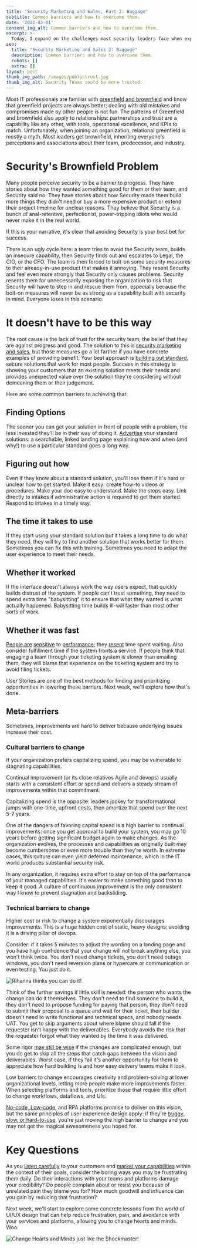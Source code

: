 ```yaml
---
title: "Security Marketing and Sales, Part 2: Baggage"
subtitle: Common barriers and how to overcome them.
date: '2022-03-01'
content_img_alt: Common barriers and how to overcome them.
excerpt: >-
  Today, I expand on the challenges most security leaders face when explaining the value of security: usually people already don't like you. We discuss what you can do about it, focusing on how you can make your services and platforms support your message of helpfulness.
seo:
  title: "Security Marketing and Sales 2: Baggage"
  description: Common barriers and how to overcome them.
  robots: []
  extra: []
layout: post
thumb_img_path: /images/publictrust.jpg
thumb_img_alt: Security Teams could be more trusted.
---
```

Most IT professionals are familiar with [greenfield and brownfield](https://en.wikipedia.org/wiki/Greenfield_project) and know that greenfield projects are always better; dealing with old mistakes and compromises made by other people is not fun. The patterns of Greenfield and brownfield also apply to relationships: partnerships and trust are a capability like any other, with tools, operational excellence, and KPIs to match. Unfortunately, when joining an organization, relational greenfield is mostly a myth. Most leaders get brownfield, inheriting everyone&#39;s perceptions and associations about their team, predecessor, and industry. 

# Security&#39;s Brownfield Problem

Many people perceive security to be a barrier to progress. They have stories about how they wanted something good for them or their team, and Security said no. They have stories about how Security made them build more things they didn&#39;t need or buy a more expensive product or extend their project timeline for unclear reasons. They believe that Security is a bunch of anal-retentive, perfectionist, power-tripping idiots who would never make it in the real world.

If this is your narrative, it&#39;s clear that avoiding Security is your best bet for success.

There is an ugly cycle here: a team tries to avoid the Security team, builds an insecure capability, then Security finds out and escalates to Legal, the CIO, or the CFO. The team is then forced to bolt-on some security measures to their already-in-use product that makes it annoying. They resent Security and feel even more strongly that Security only causes problems. Security resents them for unnecessarily exposing the organization to risk that Security will have to step in and rescue them from, especially because the bolt-on measures will never be as strong as a capability built with security in mind. Everyone loses in this scenario.

# It doesn&#39;t have to be this way

The root cause is the lack of trust for the security team, the belief that they are against progress and good. The solution to this is [security marketing and sales](https://saltyonsecurity.net/posts/securitymarketing/), but those measures go a lot farther if you have concrete examples of providing benefit. Your best approach is [building out standard](https://saltyonsecurity.net/posts/notjob0/#the-winning-strategy), secure solutions that work for most people. Success in this strategy is showing your customers that an existing solution meets their needs and provides unexpected value over the solution they&#39;re considering without demeaning them or their judgement.

Here are some common barriers to achieving that:

## Finding Options

The sooner you can get your solution in front of people with a problem, the less invested they&#39;ll be in their way of doing it. [Advertise](https://saltyonsecurity.net/posts/securitymarketing/) your standard solutions: a searchable, linked landing page explaining how and when (and why!) to use a particular standard goes a long way.

## Figuring out how

Even if they know about a standard solution, you&#39;ll lose them if it&#39;s hard or unclear how to get started. Make it easy: create how-to videos or procedures. Make your doc easy to understand. Make the steps easy. Link directly to intakes if administrative action is required to get them started. Respond to intakes in a timely way.

## The time it takes to use

If they start using your standard solution but it takes a long time to do what they need, they will try to find another solution that works better for them. Sometimes you can fix this with training. Sometimes you need to adapt the user experience to meet their needs.

## Whether it worked

If the interface doesn&#39;t always work the way users expect, that quickly builds distrust of the system. If people can&#39;t trust something, they need to spend extra time &quot;babysitting&quot; it to ensure that what they wanted is what actually happened. Babysitting time builds ill-will faster than most other sorts of work.

## Whether it was fast

[People are](https://www.nngroup.com/articles/response-times-3-important-limits/) [sensitive](https://designingforperformance.com/performance-is-ux/) to [performance](https://services.google.com/fh/files/blogs/google_delayexp.pdf); they [resent](https://www.researchgate.net/publication/228975627_Frustration_A_common_user_experience) time spent waiting. Also consider fulfillment time if the system fronts a service. If people think that engaging a team through your ticketing system is slower than emailing them, they will blame that experience on the ticketing system and try to avoid filing tickets.

User Stories are one of the best methods for finding and prioritizing opportunities in lowering these barriers. Next week, we&#39;ll explore how that&#39;s done.

## Meta-barriers

Sometimes, improvements are hard to deliver because underlying issues increase their cost.

### Cultural barriers to change

If your organization prefers capitalizing spend, you may be vulnerable to stagnating capabilities.

Continual improvement (or its close relatives Agile and devops) usually starts with a consistent effort or spend and delivers a steady stream of improvements within that commitment.

Capitalizing spend is the opposite: leaders jockey for transformational jumps with one-time, upfront costs, then amortize that spend over the next 5-7 years.

One of the dangers of favoring capital spend is a high barrier to continual improvements: once you get approval to build your system, you may go 10 years before getting significant budget again to make changes. As the organization evolves, the processes and capabilities as originally built may become cumbersome or even more trouble than they&#39;re worth. In extreme cases, this culture can even yield deferred maintenance, which in the IT world produces substantial security risk.

In any organization, it requires extra effort to stay on top of the performance of your managed capabilities. It&#39;s easier to make something good than to keep it good. A culture of continuous improvement is the only consistent way I know to prevent stagnation and backsliding.

### Technical barriers to change

Higher cost or risk to change a system exponentially discourages improvements. This is a huge hidden cost of static, heavy designs; avoiding it is a driving pillar of devops.

Consider: if it takes 5 minutes to adjust the wording on a landing page and you have high confidence that your change will not break anything else, you won&#39;t think twice. You don&#39;t need change tickets, you don&#39;t need outage windows, you don&#39;t need reversion plans or hypercare or communication or even testing. You just do it.

![Rihanna thinks you can do it!](/images/workworkworkjustdoit.jpg)

Think of the further savings if little skill is needed: the person who wants the change can do it themselves. They don&#39;t need to find someone to build it, they don&#39;t need to propose funding for paying that person, they don&#39;t need to submit their proposal to a queue and wait for their ticket, their builder doesn&#39;t need to write functional and technical specs, and nobody needs UAT. You get to skip arguments about where blame should fall if the requester isn&#39;t happy with the deliverables. Everybody avoids the risk that the requester forgot what they wanted by the time it was delivered.

Some rigor [may still be wise](https://www.joelonsoftware.com/2000/10/02/painless-functional-specifications-part-1-why-bother/) if the changes are complicated enough, but you do get to skip all the steps that catch gaps between the vision and deliverables. Worst case, if they fail it&#39;s another opportunity for them to appreciate how hard building is and how easy delivery teams make it look.

Low barriers to change encourages creativity and problem-solving at lower organizational levels, letting more people make more improvements faster. When selecting platforms and tools, prioritize those that require little effort to change workflows, dataflows, and UIs.

[No-code, Low-code](https://www.forbes.com/sites/forbesbusinesscouncil/2021/07/30/a-guide-to-low-codeno-code-development-platforms-in-2021/?sh=13a784b71093), and RPA platforms promise to deliver on this vision, but the same principles of user experience design apply: if they&#39;re [buggy, slow, or hard-to-use](https://powerusers.microsoft.com/t5/General-Power-Automate/bd-p/MPAForum), you&#39;re just moving the high barrier to change and you may not get the magical awesomeness you hoped for.

# Key Questions

As you [listen carefully](https://saltyonsecurity.net/posts/securitymarketing/#sales) to your customers and [market your capabilities](https://saltyonsecurity.net/posts/securitymarketing/#marketing) within the context of their goals, consider the boring ways you may be frustrating them daily. Do their interactions with your teams and platforms damage your credibility? Do people complain about or resist you because of unrelated pain they blame you for? How much goodwill and influence can you gain by reducing that frustration?

Next week, we&#39;ll start to explore some concrete lessons from the world of UI/UX design that can help reduce frustration, pain, and avoidance with your services and platforms, allowing you to change hearts and minds. Woo.

![Change Hearts and Minds just like the Shockmaster!](/images/heartsandminds.png)